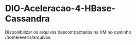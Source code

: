 # DIO-Aceleracao-4-HBase-Cassandra

Disponibilizar os arquivos descompactados na VM no caminho /home/everis/arquivos.
